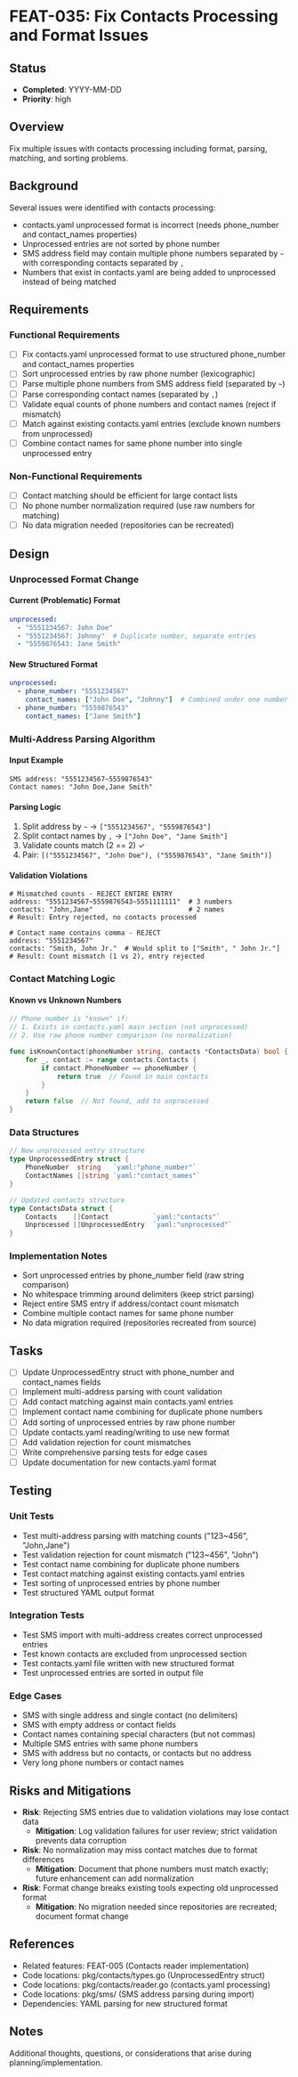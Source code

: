 # FEAT-035: Fix Contacts Processing and Format Issues

## Status
- **Completed**: YYYY-MM-DD
- **Priority**: high

## Overview
Fix multiple issues with contacts processing including format, parsing, matching, and sorting problems.

## Background
Several issues were identified with contacts processing:
- contacts.yaml unprocessed format is incorrect (needs phone_number and contact_names properties)
- Unprocessed entries are not sorted by phone number
- SMS address field may contain multiple phone numbers separated by `~` with corresponding contacts separated by `,`
- Numbers that exist in contacts.yaml are being added to unprocessed instead of being matched

## Requirements
### Functional Requirements
- [ ] Fix contacts.yaml unprocessed format to use structured phone_number and contact_names properties
- [ ] Sort unprocessed entries by raw phone number (lexicographic)
- [ ] Parse multiple phone numbers from SMS address field (separated by `~`)
- [ ] Parse corresponding contact names (separated by `,`)
- [ ] Validate equal counts of phone numbers and contact names (reject if mismatch)
- [ ] Match against existing contacts.yaml entries (exclude known numbers from unprocessed)
- [ ] Combine contact names for same phone number into single unprocessed entry

### Non-Functional Requirements
- [ ] Contact matching should be efficient for large contact lists
- [ ] No phone number normalization required (use raw numbers for matching)
- [ ] No data migration needed (repositories can be recreated)

## Design
### Unprocessed Format Change

#### Current (Problematic) Format
```yaml
unprocessed:
  - "5551234567: John Doe"
  - "5551234567: Johnny"  # Duplicate number, separate entries
  - "5559876543: Jane Smith"
```

#### New Structured Format
```yaml
unprocessed:
  - phone_number: "5551234567"
    contact_names: ["John Doe", "Johnny"]  # Combined under one number
  - phone_number: "5559876543"
    contact_names: ["Jane Smith"]
```

### Multi-Address Parsing Algorithm

#### Input Example
```
SMS address: "5551234567~5559876543"
Contact names: "John Doe,Jane Smith"
```

#### Parsing Logic
1. Split address by `~` → `["5551234567", "5559876543"]`
2. Split contact names by `,` → `["John Doe", "Jane Smith"]`
3. Validate counts match (2 == 2) ✓
4. Pair: `[("5551234567", "John Doe"), ("5559876543", "Jane Smith")]`

#### Validation Violations
```
# Mismatched counts - REJECT ENTIRE ENTRY
address: "5551234567~5559876543~5551111111"  # 3 numbers
contacts: "John,Jane"                        # 2 names
# Result: Entry rejected, no contacts processed

# Contact name contains comma - REJECT
address: "5551234567"
contacts: "Smith, John Jr."  # Would split to ["Smith", " John Jr."]
# Result: Count mismatch (1 vs 2), entry rejected
```

### Contact Matching Logic

#### Known vs Unknown Numbers
```go
// Phone number is "known" if:
// 1. Exists in contacts.yaml main section (not unprocessed)
// 2. Use raw phone number comparison (no normalization)

func isKnownContact(phoneNumber string, contacts *ContactsData) bool {
    for _, contact := range contacts.Contacts {
        if contact.PhoneNumber == phoneNumber {
            return true  // Found in main contacts
        }
    }
    return false  // Not found, add to unprocessed
}
```

### Data Structures
```go
// New unprocessed entry structure
type UnprocessedEntry struct {
    PhoneNumber  string   `yaml:"phone_number"`
    ContactNames []string `yaml:"contact_names"`
}

// Updated contacts structure
type ContactsData struct {
    Contacts    []Contact           `yaml:"contacts"`
    Unprocessed []UnprocessedEntry  `yaml:"unprocessed"`
}
```

### Implementation Notes
- Sort unprocessed entries by phone_number field (raw string comparison)
- No whitespace trimming around delimiters (keep strict parsing)
- Reject entire SMS entry if address/contact count mismatch
- Combine multiple contact names for same phone number
- No data migration required (repositories recreated from source)

## Tasks
- [ ] Update UnprocessedEntry struct with phone_number and contact_names fields
- [ ] Implement multi-address parsing with count validation
- [ ] Add contact matching against main contacts.yaml entries
- [ ] Implement contact name combining for duplicate phone numbers
- [ ] Add sorting of unprocessed entries by raw phone number
- [ ] Update contacts.yaml reading/writing to use new format
- [ ] Add validation rejection for count mismatches
- [ ] Write comprehensive parsing tests for edge cases
- [ ] Update documentation for new contacts.yaml format

## Testing
### Unit Tests
- Test multi-address parsing with matching counts ("123~456", "John,Jane")
- Test validation rejection for count mismatch ("123~456", "John")
- Test contact name combining for duplicate phone numbers
- Test contact matching against existing contacts.yaml entries
- Test sorting of unprocessed entries by phone number
- Test structured YAML output format

### Integration Tests
- Test SMS import with multi-address creates correct unprocessed entries
- Test known contacts are excluded from unprocessed section
- Test contacts.yaml file written with new structured format
- Test unprocessed entries are sorted in output file

### Edge Cases
- SMS with single address and single contact (no delimiters)
- SMS with empty address or contact fields
- Contact names containing special characters (but not commas)
- Multiple SMS entries with same phone numbers
- SMS with address but no contacts, or contacts but no address
- Very long phone numbers or contact names

## Risks and Mitigations
- **Risk**: Rejecting SMS entries due to validation violations may lose contact data
  - **Mitigation**: Log validation failures for user review; strict validation prevents data corruption
- **Risk**: No normalization may miss contact matches due to format differences
  - **Mitigation**: Document that phone numbers must match exactly; future enhancement can add normalization
- **Risk**: Format change breaks existing tools expecting old unprocessed format
  - **Mitigation**: No migration needed since repositories are recreated; document format change

## References
- Related features: FEAT-005 (Contacts reader implementation)
- Code locations: pkg/contacts/types.go (UnprocessedEntry struct)
- Code locations: pkg/contacts/reader.go (contacts.yaml processing)
- Code locations: pkg/sms/ (SMS address parsing during import)
- Dependencies: YAML parsing for new structured format

## Notes
Additional thoughts, questions, or considerations that arise during planning/implementation.

